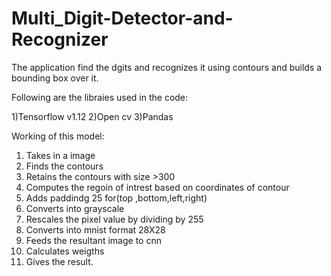 # Multi_Digit-Detector-and-Recognizer
The application find the dgits and recognizes it using contours and builds a bounding box over it.

Following are the libraies used in the code:

1)Tensorflow v1.12
2)Open cv
3)Pandas


Working of this model:

1) Takes in a image 
2) Finds the contours
3) Retains the contours with size >300
4) Computes the regoin of intrest based on coordinates of contour
5) Adds paddindg 25 for(top ,bottom,left,right)
6) Converts into grayscale
7) Rescales the pixel value by dividing by 255
8) Converts into mnist format 28X28
7) Feeds the resultant image to cnn
8) Calculates weigths
9) Gives the result.
